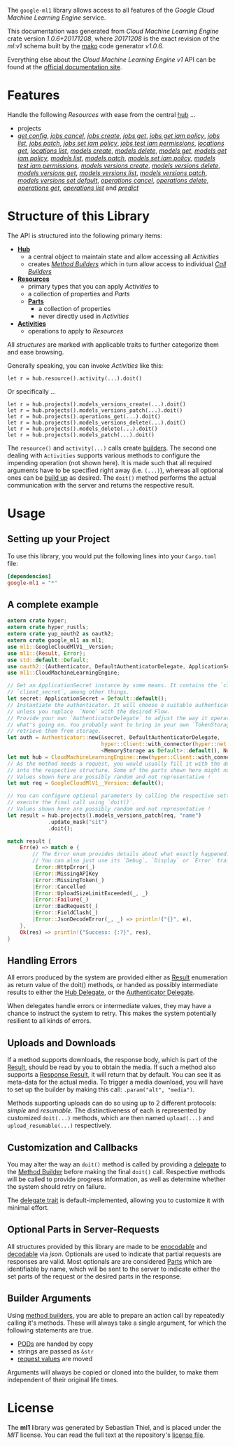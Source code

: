 <!---
DO NOT EDIT !
This file was generated automatically from 'src/mako/api/README.md.mako'
DO NOT EDIT !
-->
The `google-ml1` library allows access to all features of the *Google Cloud Machine Learning Engine* service.

This documentation was generated from *Cloud Machine Learning Engine* crate version *1.0.6+20171208*, where *20171208* is the exact revision of the *ml:v1* schema built by the [mako](http://www.makotemplates.org/) code generator *v1.0.6*.

Everything else about the *Cloud Machine Learning Engine* *v1* API can be found at the
[official documentation site](https://cloud.google.com/ml/).
# Features

Handle the following *Resources* with ease from the central [hub](https://docs.rs/google-ml1/1.0.6+20171208/google_ml1/struct.CloudMachineLearningEngine.html) ... 

* projects
 * [*get config*](https://docs.rs/google-ml1/1.0.6+20171208/google_ml1/struct.ProjectGetConfigCall.html), [*jobs cancel*](https://docs.rs/google-ml1/1.0.6+20171208/google_ml1/struct.ProjectJobCancelCall.html), [*jobs create*](https://docs.rs/google-ml1/1.0.6+20171208/google_ml1/struct.ProjectJobCreateCall.html), [*jobs get*](https://docs.rs/google-ml1/1.0.6+20171208/google_ml1/struct.ProjectJobGetCall.html), [*jobs get iam policy*](https://docs.rs/google-ml1/1.0.6+20171208/google_ml1/struct.ProjectJobGetIamPolicyCall.html), [*jobs list*](https://docs.rs/google-ml1/1.0.6+20171208/google_ml1/struct.ProjectJobListCall.html), [*jobs patch*](https://docs.rs/google-ml1/1.0.6+20171208/google_ml1/struct.ProjectJobPatchCall.html), [*jobs set iam policy*](https://docs.rs/google-ml1/1.0.6+20171208/google_ml1/struct.ProjectJobSetIamPolicyCall.html), [*jobs test iam permissions*](https://docs.rs/google-ml1/1.0.6+20171208/google_ml1/struct.ProjectJobTestIamPermissionCall.html), [*locations get*](https://docs.rs/google-ml1/1.0.6+20171208/google_ml1/struct.ProjectLocationGetCall.html), [*locations list*](https://docs.rs/google-ml1/1.0.6+20171208/google_ml1/struct.ProjectLocationListCall.html), [*models create*](https://docs.rs/google-ml1/1.0.6+20171208/google_ml1/struct.ProjectModelCreateCall.html), [*models delete*](https://docs.rs/google-ml1/1.0.6+20171208/google_ml1/struct.ProjectModelDeleteCall.html), [*models get*](https://docs.rs/google-ml1/1.0.6+20171208/google_ml1/struct.ProjectModelGetCall.html), [*models get iam policy*](https://docs.rs/google-ml1/1.0.6+20171208/google_ml1/struct.ProjectModelGetIamPolicyCall.html), [*models list*](https://docs.rs/google-ml1/1.0.6+20171208/google_ml1/struct.ProjectModelListCall.html), [*models patch*](https://docs.rs/google-ml1/1.0.6+20171208/google_ml1/struct.ProjectModelPatchCall.html), [*models set iam policy*](https://docs.rs/google-ml1/1.0.6+20171208/google_ml1/struct.ProjectModelSetIamPolicyCall.html), [*models test iam permissions*](https://docs.rs/google-ml1/1.0.6+20171208/google_ml1/struct.ProjectModelTestIamPermissionCall.html), [*models versions create*](https://docs.rs/google-ml1/1.0.6+20171208/google_ml1/struct.ProjectModelVersionCreateCall.html), [*models versions delete*](https://docs.rs/google-ml1/1.0.6+20171208/google_ml1/struct.ProjectModelVersionDeleteCall.html), [*models versions get*](https://docs.rs/google-ml1/1.0.6+20171208/google_ml1/struct.ProjectModelVersionGetCall.html), [*models versions list*](https://docs.rs/google-ml1/1.0.6+20171208/google_ml1/struct.ProjectModelVersionListCall.html), [*models versions patch*](https://docs.rs/google-ml1/1.0.6+20171208/google_ml1/struct.ProjectModelVersionPatchCall.html), [*models versions set default*](https://docs.rs/google-ml1/1.0.6+20171208/google_ml1/struct.ProjectModelVersionSetDefaultCall.html), [*operations cancel*](https://docs.rs/google-ml1/1.0.6+20171208/google_ml1/struct.ProjectOperationCancelCall.html), [*operations delete*](https://docs.rs/google-ml1/1.0.6+20171208/google_ml1/struct.ProjectOperationDeleteCall.html), [*operations get*](https://docs.rs/google-ml1/1.0.6+20171208/google_ml1/struct.ProjectOperationGetCall.html), [*operations list*](https://docs.rs/google-ml1/1.0.6+20171208/google_ml1/struct.ProjectOperationListCall.html) and [*predict*](https://docs.rs/google-ml1/1.0.6+20171208/google_ml1/struct.ProjectPredictCall.html)




# Structure of this Library

The API is structured into the following primary items:

* **[Hub](https://docs.rs/google-ml1/1.0.6+20171208/google_ml1/struct.CloudMachineLearningEngine.html)**
    * a central object to maintain state and allow accessing all *Activities*
    * creates [*Method Builders*](https://docs.rs/google-ml1/1.0.6+20171208/google_ml1/trait.MethodsBuilder.html) which in turn
      allow access to individual [*Call Builders*](https://docs.rs/google-ml1/1.0.6+20171208/google_ml1/trait.CallBuilder.html)
* **[Resources](https://docs.rs/google-ml1/1.0.6+20171208/google_ml1/trait.Resource.html)**
    * primary types that you can apply *Activities* to
    * a collection of properties and *Parts*
    * **[Parts](https://docs.rs/google-ml1/1.0.6+20171208/google_ml1/trait.Part.html)**
        * a collection of properties
        * never directly used in *Activities*
* **[Activities](https://docs.rs/google-ml1/1.0.6+20171208/google_ml1/trait.CallBuilder.html)**
    * operations to apply to *Resources*

All *structures* are marked with applicable traits to further categorize them and ease browsing.

Generally speaking, you can invoke *Activities* like this:

```Rust,ignore
let r = hub.resource().activity(...).doit()
```

Or specifically ...

```ignore
let r = hub.projects().models_versions_create(...).doit()
let r = hub.projects().models_versions_patch(...).doit()
let r = hub.projects().operations_get(...).doit()
let r = hub.projects().models_versions_delete(...).doit()
let r = hub.projects().models_delete(...).doit()
let r = hub.projects().models_patch(...).doit()
```

The `resource()` and `activity(...)` calls create [builders][builder-pattern]. The second one dealing with `Activities` 
supports various methods to configure the impending operation (not shown here). It is made such that all required arguments have to be 
specified right away (i.e. `(...)`), whereas all optional ones can be [build up][builder-pattern] as desired.
The `doit()` method performs the actual communication with the server and returns the respective result.

# Usage

## Setting up your Project

To use this library, you would put the following lines into your `Cargo.toml` file:

```toml
[dependencies]
google-ml1 = "*"
```

## A complete example

```Rust
extern crate hyper;
extern crate hyper_rustls;
extern crate yup_oauth2 as oauth2;
extern crate google_ml1 as ml1;
use ml1::GoogleCloudMlV1__Version;
use ml1::{Result, Error};
use std::default::Default;
use oauth2::{Authenticator, DefaultAuthenticatorDelegate, ApplicationSecret, MemoryStorage};
use ml1::CloudMachineLearningEngine;

// Get an ApplicationSecret instance by some means. It contains the `client_id` and 
// `client_secret`, among other things.
let secret: ApplicationSecret = Default::default();
// Instantiate the authenticator. It will choose a suitable authentication flow for you, 
// unless you replace  `None` with the desired Flow.
// Provide your own `AuthenticatorDelegate` to adjust the way it operates and get feedback about 
// what's going on. You probably want to bring in your own `TokenStorage` to persist tokens and
// retrieve them from storage.
let auth = Authenticator::new(&secret, DefaultAuthenticatorDelegate,
                              hyper::Client::with_connector(hyper::net::HttpsConnector::new(hyper_rustls::TlsClient::new())),
                              <MemoryStorage as Default>::default(), None);
let mut hub = CloudMachineLearningEngine::new(hyper::Client::with_connector(hyper::net::HttpsConnector::new(hyper_rustls::TlsClient::new())), auth);
// As the method needs a request, you would usually fill it with the desired information
// into the respective structure. Some of the parts shown here might not be applicable !
// Values shown here are possibly random and not representative !
let mut req = GoogleCloudMlV1__Version::default();

// You can configure optional parameters by calling the respective setters at will, and
// execute the final call using `doit()`.
// Values shown here are possibly random and not representative !
let result = hub.projects().models_versions_patch(req, "name")
             .update_mask("sit")
             .doit();

match result {
    Err(e) => match e {
        // The Error enum provides details about what exactly happened.
        // You can also just use its `Debug`, `Display` or `Error` traits
         Error::HttpError(_)
        |Error::MissingAPIKey
        |Error::MissingToken(_)
        |Error::Cancelled
        |Error::UploadSizeLimitExceeded(_, _)
        |Error::Failure(_)
        |Error::BadRequest(_)
        |Error::FieldClash(_)
        |Error::JsonDecodeError(_, _) => println!("{}", e),
    },
    Ok(res) => println!("Success: {:?}", res),
}

```
## Handling Errors

All errors produced by the system are provided either as [Result](https://docs.rs/google-ml1/1.0.6+20171208/google_ml1/enum.Result.html) enumeration as return value of 
the doit() methods, or handed as possibly intermediate results to either the 
[Hub Delegate](https://docs.rs/google-ml1/1.0.6+20171208/google_ml1/trait.Delegate.html), or the [Authenticator Delegate](https://docs.rs/yup-oauth2/*/yup_oauth2/trait.AuthenticatorDelegate.html).

When delegates handle errors or intermediate values, they may have a chance to instruct the system to retry. This 
makes the system potentially resilient to all kinds of errors.

## Uploads and Downloads
If a method supports downloads, the response body, which is part of the [Result](https://docs.rs/google-ml1/1.0.6+20171208/google_ml1/enum.Result.html), should be
read by you to obtain the media.
If such a method also supports a [Response Result](https://docs.rs/google-ml1/1.0.6+20171208/google_ml1/trait.ResponseResult.html), it will return that by default.
You can see it as meta-data for the actual media. To trigger a media download, you will have to set up the builder by making
this call: `.param("alt", "media")`.

Methods supporting uploads can do so using up to 2 different protocols: 
*simple* and *resumable*. The distinctiveness of each is represented by customized 
`doit(...)` methods, which are then named `upload(...)` and `upload_resumable(...)` respectively.

## Customization and Callbacks

You may alter the way an `doit()` method is called by providing a [delegate](https://docs.rs/google-ml1/1.0.6+20171208/google_ml1/trait.Delegate.html) to the 
[Method Builder](https://docs.rs/google-ml1/1.0.6+20171208/google_ml1/trait.CallBuilder.html) before making the final `doit()` call. 
Respective methods will be called to provide progress information, as well as determine whether the system should 
retry on failure.

The [delegate trait](https://docs.rs/google-ml1/1.0.6+20171208/google_ml1/trait.Delegate.html) is default-implemented, allowing you to customize it with minimal effort.

## Optional Parts in Server-Requests

All structures provided by this library are made to be [enocodable](https://docs.rs/google-ml1/1.0.6+20171208/google_ml1/trait.RequestValue.html) and 
[decodable](https://docs.rs/google-ml1/1.0.6+20171208/google_ml1/trait.ResponseResult.html) via *json*. Optionals are used to indicate that partial requests are responses 
are valid.
Most optionals are are considered [Parts](https://docs.rs/google-ml1/1.0.6+20171208/google_ml1/trait.Part.html) which are identifiable by name, which will be sent to 
the server to indicate either the set parts of the request or the desired parts in the response.

## Builder Arguments

Using [method builders](https://docs.rs/google-ml1/1.0.6+20171208/google_ml1/trait.CallBuilder.html), you are able to prepare an action call by repeatedly calling it's methods.
These will always take a single argument, for which the following statements are true.

* [PODs][wiki-pod] are handed by copy
* strings are passed as `&str`
* [request values](https://docs.rs/google-ml1/1.0.6+20171208/google_ml1/trait.RequestValue.html) are moved

Arguments will always be copied or cloned into the builder, to make them independent of their original life times.

[wiki-pod]: http://en.wikipedia.org/wiki/Plain_old_data_structure
[builder-pattern]: http://en.wikipedia.org/wiki/Builder_pattern
[google-go-api]: https://github.com/google/google-api-go-client

# License
The **ml1** library was generated by Sebastian Thiel, and is placed 
under the *MIT* license.
You can read the full text at the repository's [license file][repo-license].

[repo-license]: https://github.com/Byron/google-apis-rsblob/master/LICENSE.md
